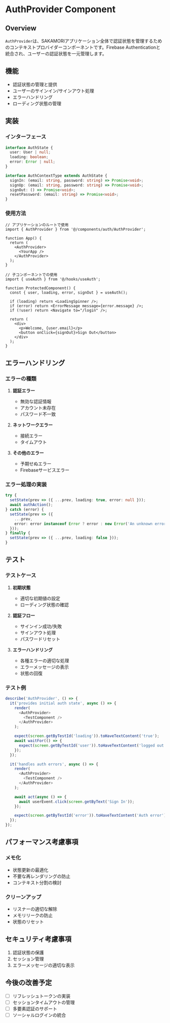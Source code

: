 # AuthProvider Component

## Overview
`AuthProvider`は、SAKAMORIアプリケーション全体で認証状態を管理するためのコンテキストプロバイダーコンポーネントです。Firebase Authenticationと統合され、ユーザーの認証状態を一元管理します。

## 機能
- 認証状態の管理と提供
- ユーザーのサインイン/サインアウト処理
- エラーハンドリング
- ローディング状態の管理

## 実装

### インターフェース
```typescript
interface AuthState {
  user: User | null;
  loading: boolean;
  error: Error | null;
}

interface AuthContextType extends AuthState {
  signIn: (email: string, password: string) => Promise<void>;
  signUp: (email: string, password: string) => Promise<void>;
  signOut: () => Promise<void>;
  resetPassword: (email: string) => Promise<void>;
}
```

### 使用方法
```tsx
// アプリケーションのルートで使用
import { AuthProvider } from '@/components/auth/AuthProvider';

function App() {
  return (
    <AuthProvider>
      <YourApp />
    </AuthProvider>
  );
}

// 子コンポーネントでの使用
import { useAuth } from '@/hooks/useAuth';

function ProtectedComponent() {
  const { user, loading, error, signOut } = useAuth();

  if (loading) return <LoadingSpinner />;
  if (error) return <ErrorMessage message={error.message} />;
  if (!user) return <Navigate to="/login" />;

  return (
    <div>
      <p>Welcome, {user.email}</p>
      <button onClick={signOut}>Sign Out</button>
    </div>
  );
}
```

## エラーハンドリング

### エラーの種類
1. **認証エラー**
   - 無効な認証情報
   - アカウント未存在
   - パスワード不一致

2. **ネットワークエラー**
   - 接続エラー
   - タイムアウト

3. **その他のエラー**
   - 予期せぬエラー
   - Firebaseサービスエラー

### エラー処理の実装
```typescript
try {
  setState(prev => ({ ...prev, loading: true, error: null }));
  await authAction();
} catch (error) {
  setState(prev => ({
    ...prev,
    error: error instanceof Error ? error : new Error('An unknown error occurred')
  }));
} finally {
  setState(prev => ({ ...prev, loading: false }));
}
```

## テスト

### テストケース
1. **初期状態**
   - 適切な初期値の設定
   - ローディング状態の確認

2. **認証フロー**
   - サインイン成功/失敗
   - サインアウト処理
   - パスワードリセット

3. **エラーハンドリング**
   - 各種エラーの適切な処理
   - エラーメッセージの表示
   - 状態の回復

### テスト例
```typescript
describe('AuthProvider', () => {
  it('provides initial auth state', async () => {
    render(
      <AuthProvider>
        <TestComponent />
      </AuthProvider>
    );

    expect(screen.getByTestId('loading')).toHaveTextContent('true');
    await waitFor(() => {
      expect(screen.getByTestId('user')).toHaveTextContent('logged out');
    });
  });

  it('handles auth errors', async () => {
    render(
      <AuthProvider>
        <TestComponent />
      </AuthProvider>
    );

    await act(async () => {
      await userEvent.click(screen.getByText('Sign In'));
    });

    expect(screen.getByTestId('error')).toHaveTextContent('Auth error');
  });
});
```

## パフォーマンス考慮事項

### メモ化
- 状態更新の最適化
- 不要な再レンダリングの防止
- コンテキスト分割の検討

### クリーンアップ
- リスナーの適切な解除
- メモリリークの防止
- 状態のリセット

## セキュリティ考慮事項
1. 認証状態の保護
2. セッション管理
3. エラーメッセージの適切な表示

## 今後の改善予定
- [ ] リフレッシュトークンの実装
- [ ] セッションタイムアウトの管理
- [ ] 多要素認証のサポート
- [ ] ソーシャルログインの統合
